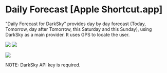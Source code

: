 # Daily Forecast [Apple Shortcut.app]

"Daily Forecast for DarkSky" provides day by day forecast (Today, Tomorrow, day after Tomorrow, this Saturday and this Sunday), using DarkSky as a main provider. It uses GPS to locate the user.

![](https://imagizer.imageshack.com/v2/640x480q90/922/MRMVFc.png)
![](https://imagizer.imageshack.com/v2/640x480q90/924/6XRB1N.png)



![](https://imagizer.imageshack.com/v2/150x100q90/922/GnP4AE.png)

NOTE: DarkSky API key is required.
